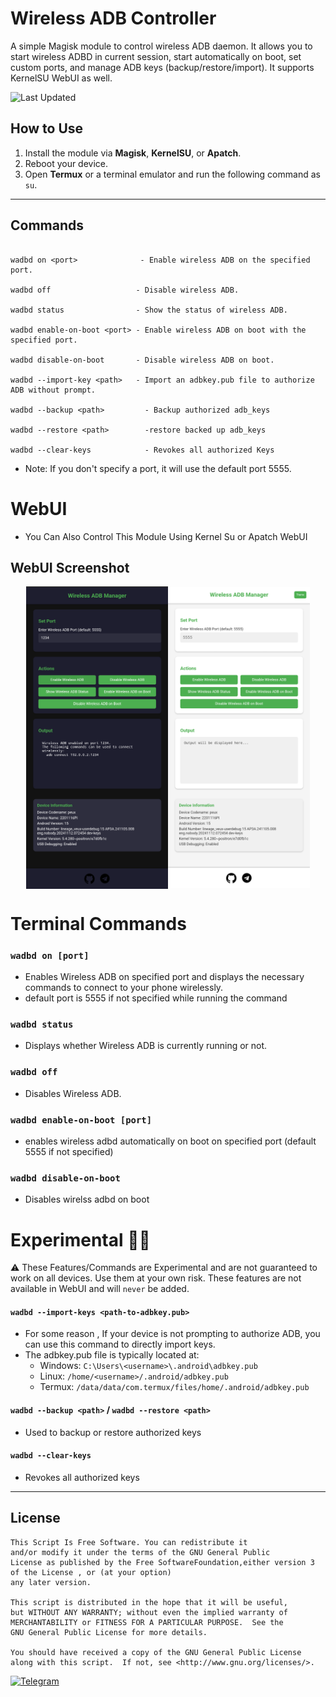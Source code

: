 # Wireless ADB Controller  
A simple Magisk module to control wireless ADB daemon. It allows you to start wireless ADBD in current session, start automatically on boot, set custom ports, and manage ADB keys (backup/restore/import). It supports KernelSU WebUI as well.

![Last Updated](https://img.shields.io/badge/Updated-2024--12--27-blue)

## How to Use  
1. Install the module via **Magisk**, **KernelSU**, or **Apatch**.  
2. Reboot your device.  
3. Open **Termux** or a terminal emulator and run the following command as `su`.

---
## Commands  
```

wadbd on <port>              - Enable wireless ADB on the specified port.

wadbd off                   - Disable wireless ADB.

wadbd status                - Show the status of wireless ADB.

wadbd enable-on-boot <port> - Enable wireless ADB on boot with the specified port.

wadbd disable-on-boot       - Disable wireless ADB on boot.

wadbd --import-key <path>   - Import an adbkey.pub file to authorize ADB without prompt.

wadbd --backup <path>         - Backup authorized adb_keys

wadbd --restore <path>        -restore backed up adb_keys

wadbd --clear-keys            - Revokes all authorized Keys
```
- Note: If you don't specify a port, it will use the default port 5555.
# WebUI

- You Can Also Control This Module Using Kernel Su or Apatch WebUI

## WebUI Screenshot

<div style="display: flex; justify-content: center; align-items: center;">
  <img src="https://github.com/rhythmcache/wireless-adb-controller/raw/main/Screenshot_20241224-232657.png" alt="WebUI Screenshot" width="45%">
  <img src="https://github.com/rhythmcache/wireless-adb-controller/raw/main/Screenshot_2024_KernelSU.png" alt="KernelSU Screenshot" width="45%">
</div>


# Terminal Commands

### `wadbd on [port] `
- Enables Wireless ADB on specified port and displays the necessary commands to connect to your phone wirelessly.
- default port is 5555 if not specified while running the command

### `wadbd status`  
- Displays whether Wireless ADB is currently running or not.

### `wadbd off`  
- Disables Wireless ADB.

### `wadbd enable-on-boot [port]`
- enables wireless adbd automatically on boot on specified port
(default 5555 if not specified)

### `wadbd disable-on-boot`
- Disables wirelss adbd on boot



# Experimental 👩‍🔬
⚠️ These Features/Commands are Experimental and are not guaranteed to work on all devices. Use them at your own risk. These features are not available in WebUI and will `never` be added.

#### `wadbd --import-keys <path-to-adbkey.pub>`
- For some reason , If your device is not prompting to authorize ADB, you can use this command to directly import keys.
- The adbkey.pub file is typically located at:
  - Windows: `C:\Users\<username>\.android\adbkey.pub`
  - Linux: `/home/<username>/.android/adbkey.pub`
  - Termux: `/data/data/com.termux/files/home/.android/adbkey.pub`

#### `wadbd --backup <path>` / `wadbd --restore <path>`
- Used to backup or restore authorized keys

#### `wadbd --clear-keys`
- Revokes all authorized keys
---
## License

    This Script Is Free Software. You can redistribute it
    and/or modify it under the terms of the GNU General Public
    License as published by the Free SoftwareFoundation,either version 3 of the License , or (at your option) 
    any later version.

    This script is distributed in the hope that it will be useful,
    but WITHOUT ANY WARRANTY; without even the implied warranty of
    MERCHANTABILITY or FITNESS FOR A PARTICULAR PURPOSE.  See the
    GNU General Public License for more details.

    You should have received a copy of the GNU General Public License
    along with this script.  If not, see <http://www.gnu.org/licenses/>.
    
[![Telegram](https://img.shields.io/badge/Telegram-Join%20Chat-blue?style=flat-square&logo=telegram)](https://t.me/ximistuffschat)
